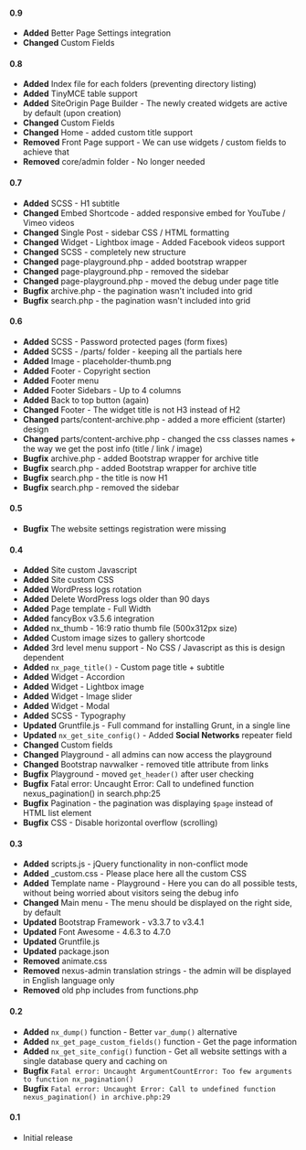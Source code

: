 #### 0.9
* __Added__ Better Page Settings integration
* __Changed__ Custom Fields

#### 0.8
* __Added__ Index file for each folders (preventing directory listing)
* __Added__ TinyMCE table support
* __Added__ SiteOrigin Page Builder - The newly created widgets are active by default (upon creation)
* __Changed__ Custom Fields
* __Changed__ Home - added custom title support
* __Removed__ Front Page support - We can use widgets / custom fields to achieve that
* __Removed__ core/admin folder - No longer needed

#### 0.7
* __Added__ SCSS - H1 subtitle
* __Changed__ Embed Shortcode - added responsive embed for YouTube / Vimeo videos
* __Changed__ Single Post - sidebar CSS / HTML formatting
* __Changed__ Widget - Lightbox image - Added Facebook videos support
* __Changed__ SCSS - completely new structure
* __Changed__ page-playground.php - added bootstrap wrapper
* __Changed__ page-playground.php - removed the sidebar
* __Changed__ page-playground.php - moved the debug under page title
* __Bugfix__ archive.php - the pagination wasn't included into grid
* __Bugfix__ search.php - the pagination wasn't included into grid

#### 0.6
* __Added__ SCSS - Password protected pages (form fixes)
* __Added__ SCSS - /parts/ folder - keeping all the partials here
* __Added__ Image - placeholder-thumb.png
* __Added__ Footer - Copyright section
* __Added__ Footer menu
* __Added__ Footer Sidebars - Up to 4 columns
* __Added__ Back to top button (again)
* __Changed__ Footer - The widget title is not H3 instead of H2
* __Changed__ parts/content-archive.php - added a more efficient (starter) design
* __Changed__ parts/content-archive.php - changed the css classes names + the way we get the post info (title / link / image)
* __Bugfix__ archive.php - added Bootstrap wrapper for archive title
* __Bugfix__ search.php - added Bootstrap wrapper for archive title
* __Bugfix__ search.php - the title is now H1
* __Bugfix__ search.php - removed the sidebar

#### 0.5
* __Bugfix__ The website settings registration were missing

#### 0.4
* __Added__ Site custom Javascript
* __Added__ Site custom CSS
* __Added__ WordPress logs rotation
* __Added__ Delete WordPress logs older than 90 days
* __Added__ Page template - Full Width
* __Added__ fancyBox v3.5.6 integration
* __Added__ nx_thumb - 16:9 ratio thumb file (500x312px size)
* __Added__ Custom image sizes to gallery shortcode
* __Added__ 3rd level menu support - No CSS / Javascript as this is design dependent
* __Added__ `nx_page_title()` - Custom page title + subtitle
* __Added__ Widget - Accordion
* __Added__ Widget - Lightbox image
* __Added__ Widget - Image slider
* __Added__ Widget - Modal
* __Added__ SCSS - Typography
* __Updated__ Gruntfile.js - Full command for installing Grunt, in a single line
* __Updated__ `nx_get_site_config()` - Added __Social Networks__ repeater field
* __Changed__ Custom fields
* __Changed__ Playground - all admins can now access the playground
* __Changed__ Bootstrap navwalker - removed title attribute from links
* __Bugfix__ Playground - moved `get_header()` after user checking
* __Bugfix__ Fatal error: Uncaught Error: Call to undefined function nexus_pagination() in search.php:25
* __Bugfix__ Pagination - the pagination was displaying `$page` instead of HTML list element
* __Bugfix__ CSS - Disable horizontal overflow (scrolling)

#### 0.3
* __Added__ scripts.js - jQuery functionality in non-conflict mode
* __Added__ _custom.css - Please place here all the custom CSS
* __Added__ Template name - Playground - Here you can do all possible tests, without being worried about visitors seing the debug info
* __Changed__ Main menu - The menu should be displayed on the right side, by default
* __Updated__ Bootstrap Framework - v3.3.7 to v3.4.1
* __Updated__ Font Awesome - 4.6.3 to 4.7.0
* __Updated__ Gruntfile.js
* __Updated__ package.json
* __Removed__ animate.css
* __Removed__ nexus-admin translation strings - the admin will be displayed in English language only
* __Removed__ old php includes from functions.php

#### 0.2
* __Added__ `nx_dump()` function - Better `var_dump()` alternative
* __Added__ `nx_get_page_custom_fields()` function - Get the page information
* __Added__ `nx_get_site_config()` function - Get all website settings with a single database query and caching on
* __Bugfix__ `Fatal error: Uncaught ArgumentCountError: Too few arguments to function nx_pagination()`
* __Bugfix__ `Fatal error: Uncaught Error: Call to undefined function nexus_pagination() in archive.php:29`

#### 0.1
* Initial release